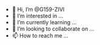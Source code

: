 - 👋 Hi, I’m @G159-ZIVI
- 👀 I’m interested in ...
- 🌱 I’m currently learning ...
- 💞️ I’m looking to collaborate on ...
- 📫 How to reach me ...

<!---
G159-ZIVI/G159-ZIVI is a ✨ special ✨ repository because its `README.md` (this file) appears on your GitHub profile.
You can click the Preview link to take a look at your changes.
--->
